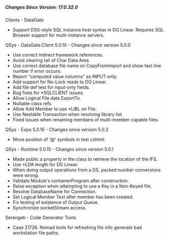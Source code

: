 ﻿<h5 id="SinceVersion">Changes Since Version: 17.0.32.0</h5>

<span class="changeNoteHeading"> Clients - DataGate</span>
<ul>
    <li>Support DSS-style SQL instance host syntax in DG Linear. Requires SQL Browser support for multi-instance servers.</li>
</ul>

<span class="changeNoteHeading"> QSys - DataGate.Client 5.0.10 - Changes since version 5.0.0 </span>
<ul>
    <li>Use correct indirect framework references.</li>
    <li>Avoid clearing tail of Char Data Area</li>
    <li>Use correct database file name on CopyFromImport and show text line number if error occurs.</li>
    <li>Report "computed value columns" as INPUT-only.</li>
    <li>Add support for No-Lock reads to DG Linear.</li>
    <li>Add file def test for input-only fields.</li>
    <li>Bug fixes for *SQLCLIENT issues.</li>
    <li>Allow Logical File data ExportTo.</li>
    <li>Nullable class refs</li>
    <li>Allow Add Member to use *LIBL on File.</li>
    <li>Use Nestable Transaction when resolving library list.</li>
    <li>Fixed issues when renaming members of multi-member capable files.</li>
</ul>

<span class="changeNoteHeading"> QSys - Expo 5.0.16 - Changes since version 5.0.2 </span>
<ul>
    <li>Move position of '@' symbols in test cshtml.</li>
</ul>

<span class="changeNoteHeading"> QSys - Runtime 5.0.15 - Changes since version 5.0.1 </span>
<ul>
    <li>Made public a property in the class to retrieve the location of the IFS.</li>
    <li>Use *LDA length for DG Linear.</li>
    <li>When doing output operations from a DS, packed number conversions were wrong.</li>
    <li>Validate Module's containerProgram after construction.</li>
    <li>Raise exception when attempting to use a Key in a Non-Keyed file.</li>
    <li>Resolve DatabaseName for Connection.</li>
    <li>Set Logical Member Text after member has been created.</li>
    <li>Fix testing of existence of Output Queue.</li>
    <li>Synchronize socketStream access.</li>
</ul>

<span class="changeNoteHeading"> Serengeti - Code Generator Tools</span>
<ul>
    <li>Case 21726. Nomad tools for refreshing file info generate bad workstation file paths.</li>
</ul>
